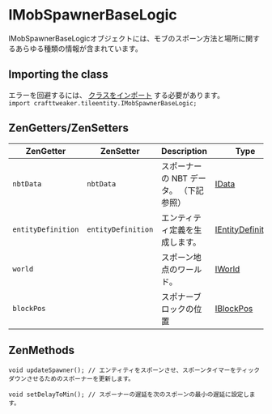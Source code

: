 # IMobSpawnerBaseLogic

IMobSpawnerBaseLogicオブジェクトには、モブのスポーン方法と場所に関するあらゆる種類の情報が含まれています。

## Importing the class

エラーを回避するには、 [クラスをインポート](/AdvancedFunctions/Import/) する必要があります。  
`import crafttweaker.tileentity.IMobSpawnerBaseLogic;`

## ZenGetters/ZenSetters

| ZenGetter          | ZenSetter          | Description            | Type                                                      |
| ------------------ | ------------------ | ---------------------- | --------------------------------------------------------- |
| `nbtData`          | `nbtData`          | スポーナーの NBT データ。 （下記参照） | [IData](/Vanilla/Data/IData/)                             |
| `entityDefinition` | `entityDefinition` | エンティティ定義を生成します。        | [IEntityDefinition](/Vanilla/Entities/IEntityDefinition/) |
| `world`            |                    | スポーン地点のワールド。           | [IWorld](/Vanilla/World/IWorld)                           |
| `blockPos`         |                    | スポナーブロックの位置            | [IBlockPos](/Vanilla/World/IBlockPos)                     |

## ZenMethods

```zenscript
void updateSpawner(); // エンティティをスポーンさせ、スポーンタイマーをティックダウンさせるためのスポーナーを更新します。

void setDelayToMin(); // スポーナーの遅延を次のスポーンの最小の遅延に設定します。
```